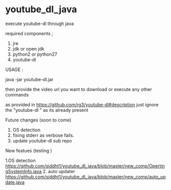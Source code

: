 # youtube_dl_java
execute youtube-dl through java

required components ;

1. jre 
2. jdk or open jdk
3. python2 or python27
4. youtube-dl


USAGE :

java -jar youtube-dl.jar

then provide the video url you want to download 
or execute any other commands 

as provided in
https://github.com/rg3/youtube-dl#description
just ignore the "youtube-dl " as its already present 


Future changes (soon to come)

1. OS detection
2. fixing stderr as verbose fails.
3. update youtube-dl sub repo

New featues (testing )

1.OS detection   https://github.com/siddht1/youtube_dl_java/blob/master/new_comp/OpertingSystemInfo.java
2. auto updater     https://github.com/siddht1/youtube_dl_java/blob/master/new_comp/auto_update.java
